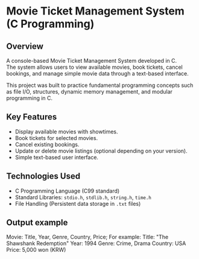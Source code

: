 # Movie Ticket Management System (C Programming)

## Overview
A console-based Movie Ticket Management System developed in C.  
The system allows users to view available movies, book tickets, cancel bookings, and manage simple movie data through a text-based interface.

This project was built to practice fundamental programming concepts such as file I/O, structures, dynamic memory management, and modular programming in C.

## Key Features
- Display available movies with showtimes.
- Book tickets for selected movies.
- Cancel existing bookings.
- Update or delete movie listings (optional depending on your version).
- Simple text-based user interface.

## Technologies Used
- C Programming Language (C99 standard)
- Standard Libraries: `stdio.h`, `stdlib.h`, `string.h`, `time.h`
- File Handling (Persistent data storage in `.txt` files)


## Output example
Movie: Title, Year, Genre, Country, Price;
     For example:
        Title: "The Shawshank Redemption"
        Year: 1994
        Genre: Crime, Drama
        Country: USA
        Price: 5,000 won (KRW)
